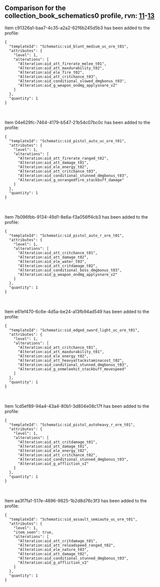 ## Comparison for the collection_book_schematics0 profile, rvn: [11](https://github.com/PRO100KatYT/FortniteProfileRevisions/tree/main/profiles/collection_book_schematics0/11%20collection_book_schematics0.json)-[13](https://github.com/PRO100KatYT/FortniteProfileRevisions/tree/main/profiles/collection_book_schematics0/13%20collection_book_schematics0.json)

Item c91326a1-baa7-4c35-a2a2-62f6b245d5b3 has been added to the profile:

```
{
  "templateId": "Schematic:sid_blunt_medium_uc_ore_t01",
  "attributes": {
    "level": 1,
    "alterations": [
      "Alteration:aid_att_firerate_melee_t01",
      "Alteration:aid_att_maxdurability_t02",
      "Alteration:aid_ele_fire_t02",
      "Alteration:aid_att_critchance_t03",
      "Alteration:aid_conditional_slowed_dmgbonus_t03",
      "Alteration:aid_g_weapon_ondmg_applysnare_v2"
    ]
  },
  "quantity": 1
}
```

<br><br>
Item 04e629fc-7464-4179-b547-21b54c07bc0c has been added to the profile:

```
{
  "templateId": "Schematic:sid_pistol_auto_uc_ore_t01",
  "attributes": {
    "level": 1,
    "alterations": [
      "Alteration:aid_att_firerate_ranged_t02",
      "Alteration:aid_att_damage_t01",
      "Alteration:aid_ele_energy_t02",
      "Alteration:aid_att_critchance_t03",
      "Alteration:aid_conditional_stunned_dmgbonus_t03",
      "Alteration:aid_g_onrangedfire_stackbuff_damage"
    ]
  },
  "quantity": 1
}
```

<br><br>
Item 7b096fbb-9134-49d1-8e6a-f3a056ff4cb3 has been added to the profile:

```
{
  "templateId": "Schematic:sid_pistol_auto_r_ore_t01",
  "attributes": {
    "level": 1,
    "alterations": [
      "Alteration:aid_att_critchance_t01",
      "Alteration:aid_att_damage_t02",
      "Alteration:aid_ele_water_t03",
      "Alteration:aid_att_critdamage_t02",
      "Alteration:aid_conditional_boss_dmgbonus_t03",
      "Alteration:aid_g_weapon_ondmg_applysnare_v2"
    ]
  },
  "quantity": 1
}
```

<br><br>
Item e61ef470-6c6e-4d5a-be24-a13fb94ad549 has been added to the profile:

```
{
  "templateId": "Schematic:sid_edged_sword_light_uc_ore_t01",
  "attributes": {
    "level": 1,
    "alterations": [
      "Alteration:aid_att_critchance_t01",
      "Alteration:aid_att_maxdurability_t01",
      "Alteration:aid_ele_energy_t02",
      "Alteration:aid_att_heavyattackstaminacost_t02",
      "Alteration:aid_conditional_stunned_dmgbonus_t03",
      "Alteration:aid_g_onmeleehit_stackbuff_movespeed"
    ]
  },
  "quantity": 1
}
```

<br><br>
Item 1cd5ef89-94a4-43a4-80b1-3d804e08c17f has been added to the profile:

```
{
  "templateId": "Schematic:sid_pistol_autoheavy_r_ore_t01",
  "attributes": {
    "level": 1,
    "alterations": [
      "Alteration:aid_att_critdamage_t01",
      "Alteration:aid_att_damage_t01",
      "Alteration:aid_ele_energy_t02",
      "Alteration:aid_att_critchance_t02",
      "Alteration:aid_conditional_stunned_dmgbonus_t03",
      "Alteration:aid_g_affliction_v2"
    ]
  },
  "quantity": 1
}
```

<br><br>
Item aa3f7fa1-517e-4896-9825-1b2d8d76c3f3 has been added to the profile:

```
{
  "templateId": "Schematic:sid_assault_semiauto_uc_ore_t01",
  "attributes": {
    "level": 1,
    "item_seen": true,
    "alterations": [
      "Alteration:aid_att_critdamage_t01",
      "Alteration:aid_att_reloadspeed_ranged_t02",
      "Alteration:aid_ele_nature_t03",
      "Alteration:aid_att_damage_t02",
      "Alteration:aid_conditional_stunned_dmgbonus_t03",
      "Alteration:aid_g_affliction_v2"
    ]
  },
  "quantity": 1
}
```

<br><br>

